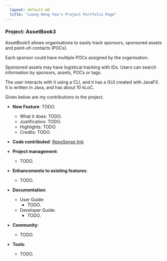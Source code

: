 ```yaml
---
  layout: default.md
  title: "Leong Heng Yew's Project Portfolio Page"
---
```


### Project: AssetBook3

AssetBook3 allows organisations to easily track sponsors, sponsored assets and point-of-contacts (POCs).

Each sponsor could have multiple POCs assigned by the organisation.

Sponsored assets may have logistical tracking with IDs. Users can search information by sponsors, assets, POCs or tags.

The user interacts with it using a CLI, and it has a GUI created with JavaFX. It is written in Java, and has about 10 kLoC.

Given below are my contributions to the project.

* **New Feature**: TODO.
  * What it does: TODO.
  * Justification: TODO.
  * Highlights: TODO.
  * Credits: TODO.

* **Code contributed**: [RepoSense link]()

* **Project management**:
  * TODO.

* **Enhancements to existing features**:
  * TODO.

* **Documentation**:
  * User Guide:
    * TODO.
  * Developer Guide:
    * TODO.

* **Community**:
  * TODO.

* **Tools**:
  * TODO.
